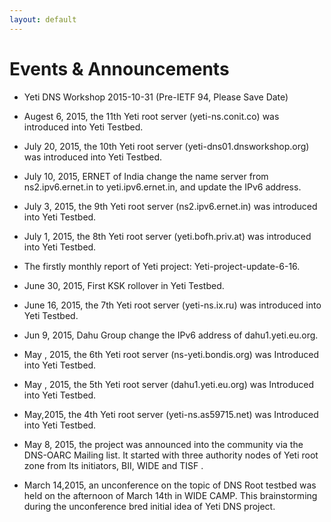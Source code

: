 ```yaml
---
layout: default
---
```

# Events & Announcements


* Yeti DNS Workshop 2015-10-31 (Pre-IETF 94, Please Save Date)

* Augest 6, 2015, the 11th Yeti root server (yeti-ns.conit.co) was introduced into Yeti Testbed.

* July 20, 2015, the 10th Yeti root server (yeti-dns01.dnsworkshop.org) was introduced into Yeti Testbed.

* July 10, 2015, ERNET of India change the name server from ns2.ipv6.ernet.in to yeti.ipv6.ernet.in, and update the IPv6 address.

* July 3, 2015, the 9th Yeti root server (ns2.ipv6.ernet.in) was introduced into Yeti Testbed.

* July 1, 2015, the 8th Yeti root server (yeti.bofh.priv.at) was introduced into Yeti Testbed.

* The firstly monthly report of Yeti project: Yeti-project-update-6-16.

* June 30, 2015, First KSK rollover in Yeti Testbed.

* June 16, 2015, the 7th Yeti root server (yeti-ns.ix.ru) was introduced into Yeti Testbed.

* Jun 9, 2015, Dahu Group change the IPv6 address of dahu1.yeti.eu.org.

* May , 2015, the 6th Yeti root server (ns-yeti.bondis.org) was Introduced into Yeti Testbed.

* May , 2015, the 5th Yeti root server (dahu1.yeti.eu.org) was Introduced into Yeti Testbed.

* May,2015, the 4th Yeti root server (yeti-ns.as59715.net) was Introduced into Yeti Testbed.

* May 8, 2015, the project was announced into the community via the DNS-OARC Mailing list. It started with three authority nodes of Yeti root zone from Its initiators, BII, WIDE and TISF .

* March 14,2015, an unconference on the topic of DNS Root testbed was held on the afternoon of March 14th in WIDE CAMP. This brainstorming during the unconference bred initial idea of Yeti DNS project.